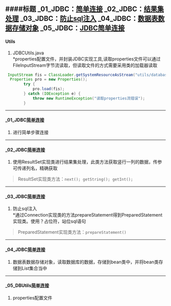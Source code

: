 ####标题 
_01_JDBC：[简单连接](#user-content-_01_dbutils)
_02_JDBC：[结果集处理](#user-content-_02_dbutils)
_03_JDBC：[防止sql注入](#user-content-_03_dbutils)
_04_JDBC：[数据表数据存储对象](#user-content-_04_dbutils)
_05_JDBC：[JDBC简单连接](#user-content-_05_dbutils)
----
#### Utils  
1. JDBCUtils.java  
*properties配置文件，并封装JDBC实现工具,读取properties文件可以通过FileInputStream字节流读取，但读取文件的方式需要采用类的加载器读取
```java
 InputStream fis = ClassLoader.getSystemResourceAsStream("utils/database.properties");
  Properties pro = new Properties();
        try {
            pro.load(fis);
        } catch (IOException e) {
            throw new RuntimeException("读取properties流错误");
        }
```
----
#### _01_JDBC[简单连接](#user-content-标题)
1. 进行简单步骤连接  
----
#### _02_JDBC[简单连接](#user-content-标题)
1. 使用ResultSet实现类进行结果集处理，此类方法获取竖行一列的数据，传参可传递列名，精确获取    
>ResultSet实现类方法：`next(); getString(); getInt();`
----
#### _03_JDBC[简单连接](#user-content-标题)
1. 防止sql注入  
*通过Connection实现类的方法prepareStatement得到PreparedStatement实现类。使用？占位符，站位sql语句     
>PreparedStatement实现类方法：`prepareStatement()`  
----
#### _04_JDBC[简单连接](#user-content-标题)
1. 数据表数据存储对象，读取数据库的数据，存储到bean类中，并将bean类存储到List集合当中 
----
#### _05_DBUtils[简单连接](#user-content-标题)
1. properties配置文件
